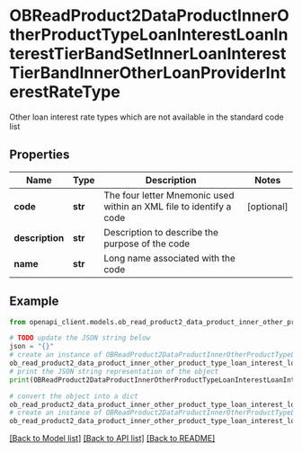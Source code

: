 # OBReadProduct2DataProductInnerOtherProductTypeLoanInterestLoanInterestTierBandSetInnerLoanInterestTierBandInnerOtherLoanProviderInterestRateType

Other loan interest rate types which are not available in the standard code list

## Properties

Name | Type | Description | Notes
------------ | ------------- | ------------- | -------------
**code** | **str** | The four letter Mnemonic used within an XML file to identify a code | [optional] 
**description** | **str** | Description to describe the purpose of the code | 
**name** | **str** | Long name associated with the code | 

## Example

```python
from openapi_client.models.ob_read_product2_data_product_inner_other_product_type_loan_interest_loan_interest_tier_band_set_inner_loan_interest_tier_band_inner_other_loan_provider_interest_rate_type import OBReadProduct2DataProductInnerOtherProductTypeLoanInterestLoanInterestTierBandSetInnerLoanInterestTierBandInnerOtherLoanProviderInterestRateType

# TODO update the JSON string below
json = "{}"
# create an instance of OBReadProduct2DataProductInnerOtherProductTypeLoanInterestLoanInterestTierBandSetInnerLoanInterestTierBandInnerOtherLoanProviderInterestRateType from a JSON string
ob_read_product2_data_product_inner_other_product_type_loan_interest_loan_interest_tier_band_set_inner_loan_interest_tier_band_inner_other_loan_provider_interest_rate_type_instance = OBReadProduct2DataProductInnerOtherProductTypeLoanInterestLoanInterestTierBandSetInnerLoanInterestTierBandInnerOtherLoanProviderInterestRateType.from_json(json)
# print the JSON string representation of the object
print(OBReadProduct2DataProductInnerOtherProductTypeLoanInterestLoanInterestTierBandSetInnerLoanInterestTierBandInnerOtherLoanProviderInterestRateType.to_json())

# convert the object into a dict
ob_read_product2_data_product_inner_other_product_type_loan_interest_loan_interest_tier_band_set_inner_loan_interest_tier_band_inner_other_loan_provider_interest_rate_type_dict = ob_read_product2_data_product_inner_other_product_type_loan_interest_loan_interest_tier_band_set_inner_loan_interest_tier_band_inner_other_loan_provider_interest_rate_type_instance.to_dict()
# create an instance of OBReadProduct2DataProductInnerOtherProductTypeLoanInterestLoanInterestTierBandSetInnerLoanInterestTierBandInnerOtherLoanProviderInterestRateType from a dict
ob_read_product2_data_product_inner_other_product_type_loan_interest_loan_interest_tier_band_set_inner_loan_interest_tier_band_inner_other_loan_provider_interest_rate_type_from_dict = OBReadProduct2DataProductInnerOtherProductTypeLoanInterestLoanInterestTierBandSetInnerLoanInterestTierBandInnerOtherLoanProviderInterestRateType.from_dict(ob_read_product2_data_product_inner_other_product_type_loan_interest_loan_interest_tier_band_set_inner_loan_interest_tier_band_inner_other_loan_provider_interest_rate_type_dict)
```
[[Back to Model list]](../README.md#documentation-for-models) [[Back to API list]](../README.md#documentation-for-api-endpoints) [[Back to README]](../README.md)


